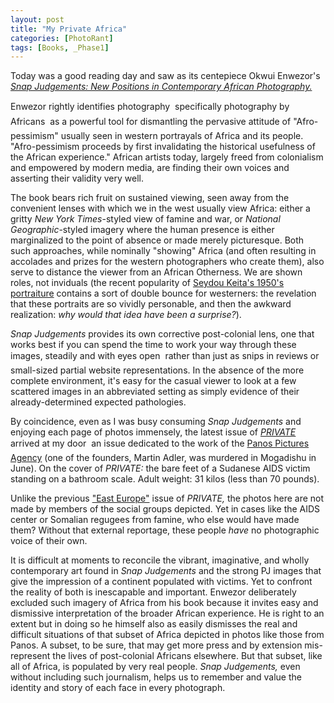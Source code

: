 ```yaml
---
layout: post
title: "My Private Africa"
categories: [PhotoRant]
tags: [Books, _Phase1]
---
```

Today was a good reading day and saw as its centepiece Okwui Enwezor's <a href="http://www.photoeye.com/templates/mShowDetailsbyCat.cfm?Catalog=dp386&CFID=4740042&CFTOKEN=11251732"><cite>Snap Judgements: New Positions in Contemporary African Photography.</cite></a>


<!--more-->
Enwezor rightly identifies photography &#151; specifically photography by Africans &#151; as a powerful tool for dismantling the pervasive attitude of "Afro-pessimism" usually seen in western portrayals of Africa and its people. "Afro-pessimism proceeds by first invalidating the historical usefulness of the African experience." African artists today, largely freed from colonialism and empowered by modern media, are finding their own voices and asserting their validity very well.

The book bears rich fruit on sustained viewing, seen away from the convenient lenses with which we in the west usually view Africa: either a gritty <cite>New York Times</cite>-styled view of famine and war, or <cite>National Geographic</cite>-styled imagery where the human presence is either marginalized to the point of absence or made merely picturesque. Both such approaches, while nominally "showing" Africa (and often resulting in accolades and prizes for the western photographers who create them), also serve to distance the viewer from an African Otherness. We are shown roles, not inviduals (the recent popularity of <a href="http://zonezero.com/exposiciones/fotografos/keita/default.html">Seydou Keita's 1950's portraiture</a> contains a sort of double bounce for westerners: the revelation that these portraits are so vividly personable, and then the awkward realization: <i>why would that idea have been a surprise?</i>). 

<cite>Snap Judgements</cite> provides its own corrective post-colonial lens, one that works best if you can spend the time to work your way through these images, steadily and with eyes open &#151; rather than just as snips in reviews or small-sized partial website representations. In the absence of the more complete environment, it's easy for the casual viewer to look at a few scattered images in an abbreviated setting as simply evidence of their already-determined expected pathologies.

By coincidence, even as I was busy consuming <cite>Snap Judgements</cite> and enjoying each page of photos immensely, the latest issue of <a href="http://www.privatephotoreview.com/"><cite>PRIVATE</cite></a> arrived at my door &#151; an issue dedicated to the work of the <a href="http://www.panos.co.uk/">Panos Pictures Agency</a> (one of the founders, Martin Adler, was murdered in Mogadishu in June). On the cover of <cite>PRIVATE:</cite> the bare feet of a Sudanese AIDS victim standing on a bathroom scale. Adult weight: 31 kilos (less than 70 pounds). 

Unlike the previous <a href="{{ site.baseurl }}{% post_url 2006-08-28-Private-Crossings %}">"East Europe"</a> issue of <cite>PRIVATE,</cite> the photos here are not made by members of the social groups depicted. Yet in cases like the AIDS center or Somalian regugees from famine, who else would have made them? Without that external reportage, these people <i>have</i> no photographic voice of their own.

It is difficult at moments to reconcile the vibrant, imaginative, and wholly contemporary art found in <cite>Snap Judgements</cite> and the strong PJ images that give the impression of a continent populated with victims. Yet to confront the reality of both is inescapable and important. Enwezor deliberately excluded such imagery of Africa from his book because it invites easy and dismissive interpretation of the broader African experience. He is right to an extent but in doing so he himself also as easily dismisses the real and difficult situations of that subset of Africa depicted in photos like those from Panos. A subset, to be sure, that may get more press and by extension mis-represent the lives of post-colonial Africans elsewhere. But that subset, like all of Africa, is populated by very real people. <cite>Snap Judgements,</cite> even without including such journalism, helps us to remember and value the identity and story of each face in every photograph.

